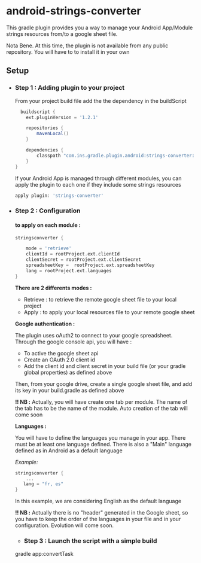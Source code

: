 # android-strings-converter



This gradle plugin provides you a way to manage your Android App/Module strings resources from/to a google sheet file. 

Nota Bene. At this time, the plugin is not available from any public repository. You will have to to install it in your own 

## Setup
* ### Step 1 : Adding plugin to your project

  From your project build file add the the dependency in the buildScript
  
  ```groovy
    buildscript {
      ext.pluginVersion = '1.2.1'

      repositories {
          mavenLocal()
      }

      dependencies {
          classpath "com.ins.gradle.plugin.android:strings-converter:$pluginVersion"
      }
  }
  ```
 
  If your Android App is managed through different modules, you can apply the plugin to each one if they include some strings resources 
 
   ```groovy
   apply plugin: 'strings-converter'
   ```
 * ### Step 2 : Configuration
 
    ####  to apply on each module :
    
    ```groovy
    stringsconverter {
    
        mode = 'retrieve'
        clientId = rootProject.ext.clientId
        clientSecret = rootProject.ext.clientSecret
        spreadsheetKey =  rootProject.ext.spreadsheetKey
        lang = rootProject.ext.languages
    }
    ```
    
    **There are 2 differents modes :**
    
      * Retrieve : to retrieve the remote google sheet file to your local project
      * Apply    : to apply your local resources file to your remote google sheet
      
    **Google authentication :**
    
    The plugin uses oAuth2 to connect to your google spreadsheet.
      Through the google console api, you will have :
      * To active the google sheet api
      * Create an OAuth 2.0 client id
      * Add the client id and client secret in your build file (or your gradle global properties) as defined above
    
    Then, from your google drive, create a single google sheet file, and add its key in your build.gradle as defined above 
       
    **!! NB  :** Actually, you will have create one tab per module. The name of the tab has to be the name of the module. Auto creation of the tab will come soon
    
    
    **Languages :**
    
    You will have to define the languages you manage in your app. There must be at least one language defined.
    There is also a "Main" language defined as in Android as a default language
    
    *Example:*
    
    ```groovy
   stringsconverter {
        ...
       lang = "fr, es"
   }
    ```
       
     In this example, we are considering English as the default language
     
     **!! NB  :** Actually there is no "header" generated in the Google sheet, so you have to keep the order of the languages in your file and in your configuration. Evolution will come soon.

     * ### Step 3 : Launch the script with a simple build
      
      gradle app:convertTask 
    
